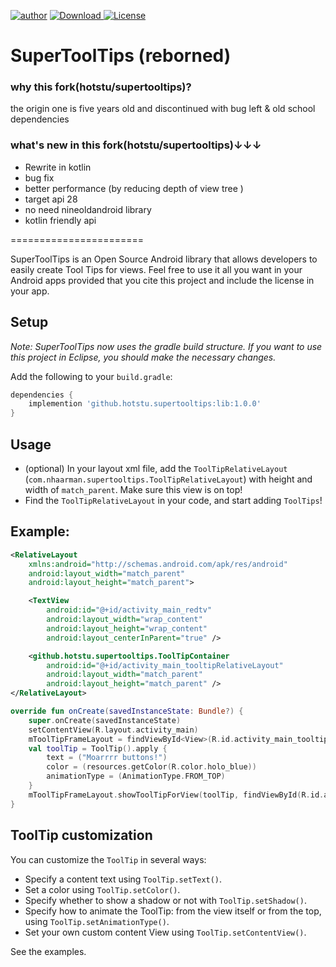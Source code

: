 [![author](https://img.shields.io/badge/author-hglf-blue.svg)](https://github.com/hotstu) [ ![Download](https://api.bintray.com/packages/hglf/maven/supertooltips/images/download.svg) ](https://bintray.com/hglf/maven/supertooltips/_latestVersion) [![License](https://img.shields.io/badge/License-Apache%202.0-blue.svg)](https://opensource.org/licenses/Apache-2.0)

SuperToolTips (reborned)
===========
### why this fork(hotstu/supertooltips)?
the origin one is five years old and discontinued with bug left & old school dependencies 
### what's new in this fork(hotstu/supertooltips)↓↓↓
* Rewrite in kotlin
* bug fix
* better performance (by reducing depth of view tree )
* target api 28
* no need  nineoldandroid library
* kotlin friendly api

=======================


SuperToolTips is an Open Source Android library that allows developers to easily create Tool Tips for views.
Feel free to use it all you want in your Android apps provided that you cite this project and include the license in your app.

Setup
-----
*Note: SuperToolTips now uses the gradle build structure. If you want to use this project in Eclipse, you should make the necessary changes.*

Add the following to your `build.gradle`:


```groovy
dependencies {
    implemention 'github.hotstu.supertooltips:lib:1.0.0'
}

```
Usage
-----

* (optional) In your layout xml file, add the `ToolTipRelativeLayout` (`com.nhaarman.supertooltips.ToolTipRelativeLayout`) with height and width of `match_parent`. Make sure this view is on top!
* Find the `ToolTipRelativeLayout` in your code, and start adding `ToolTips`!

Example:
-----

```xml
<RelativeLayout
	xmlns:android="http://schemas.android.com/apk/res/android"
	android:layout_width="match_parent"
	android:layout_height="match_parent">

	<TextView
	    android:id="@+id/activity_main_redtv"
	    android:layout_width="wrap_content"
	    android:layout_height="wrap_content"
	    android:layout_centerInParent="true" />

	<github.hotstu.supertooltips.ToolTipContainer
		android:id="@+id/activity_main_tooltipRelativeLayout"
		android:layout_width="match_parent"
		android:layout_height="match_parent" />
</RelativeLayout>
```

```kotlin
override fun onCreate(savedInstanceState: Bundle?) {
    super.onCreate(savedInstanceState)
    setContentView(R.layout.activity_main)
	mToolTipFrameLayout = findViewById<View>(R.id.activity_main_tooltipframelayout) as ToolTipContainer
    val toolTip = ToolTip().apply {
        text = ("Moarrrr buttons!")
        color = (resources.getColor(R.color.holo_blue))
        animationType = (AnimationType.FROM_TOP)
    }
    mToolTipFrameLayout.showToolTipForView(toolTip, findViewById(R.id.activity_main_bluetv))		
}
```
	

ToolTip customization
-----
You can customize the `ToolTip` in several ways:

* Specify a content text using `ToolTip.setText()`.
* Set a color using `ToolTip.setColor()`.
* Specify whether to show a shadow or not with `ToolTip.setShadow()`.
* Specify how to animate the ToolTip: from the view itself or from the top, using `ToolTip.setAnimationType()`.
* Set your own custom content View using `ToolTip.setContentView()`.

See the examples.




